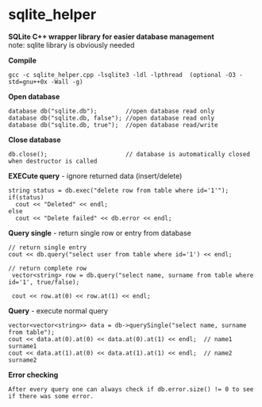 sqlite_helper
=============

**SQLite C++ wrapper library for easier database management**    
note: sqlite library is obviously needed



**Compile**

    gcc -c sqlite_helper.cpp -lsqlite3 -ldl -lpthread  (optional -O3 -std=gnu++0x -Wall -g)

**Open database**

    database db("sqlite.db");        //open database read only
    database db("sqlite.db, false"); //open database read only
    database db("sqlite.db, true");  //open database read/write

**Close database**

    db.close();                      // database is automatically closed when destructor is called

    
**EXECute query** - ignore returned data (insert/delete)

    string status = db.exec("delete row from table where id='1'");
    if(status) 
      cout << "Deleted" << endl;
    else
      cout << "Delete failed" << db.error << endl;
    
**Query single** - return single row or entry from database

    // return single entry
    cout << db.query("select user from table where id='1') << endl;
     
    // return complete row
     vector<string> row = db.query("select name, surname from table where id='1', true/false);
     
     cout << row.at(0) << row.at(1) << endl;

**Query** - execute normal query

    vector<vector<string>> data = db->querySingle("select name, surname from table");
    cout << data.at(0).at(0) << data.at(0).at(1) << endl;  // name1 surname1
    cout << data.at(1).at(0) << data.at(1).at(1) << endl;  // name2 surname2

    
**Error checking**

    After every query one can always check if db.error.size() != 0 to see if there was some error.
